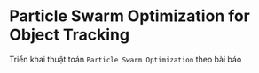# Particle Swarm Optimization for Object Tracking

Triển khai thuật toán `Particle Swarm Optimization` theo bài báo 
